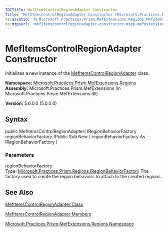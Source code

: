 ```yaml
---
TOCTitle: MefItemsControlRegionAdapter Constructor
Title: 'MefItemsControlRegionAdapter Constructor (Microsoft.Practices.Prism.MefExtensions.Regions)'
ms:assetid: 'M:Microsoft.Practices.Prism.MefExtensions.Regions.MefItemsControlRegionAdapter.\#ctor(Microsoft.Practices.Prism.Regions.IRegionBehaviorFactory)'
ms:mtpsurl: 'mefitemscontrolregionadapter-constructor-mspp-mefextensions-regions.md'
---
```


# MefItemsControlRegionAdapter Constructor

Initializes a new instance of the [MefItemsControlRegionAdapter](https://msdn.microsoft.com/library/microsoft.practices.prism.mefextensions.regions.mefitemscontrolregionadapter) class.

**Namespace:** [Microsoft.Practices.Prism.MefExtensions.Regions](https://msdn.microsoft.com/library/microsoft.practices.prism.mefextensions.regions)
**Assembly:** Microsoft.Practices.Prism.MefExtensions (in Microsoft.Practices.Prism.MefExtensions.dll)

**Version:** 5.0.0.0 (5.0.0.0)

## Syntax
public MefItemsControlRegionAdapter( IRegionBehaviorFactory regionBehaviorFactory )Public Sub New ( regionBehaviorFactory As IRegionBehaviorFactory )

### Parameters

regionBehaviorFactory  
Type: [Microsoft.Practices.Prism.Regions.IRegionBehaviorFactory](https://msdn.microsoft.com/library/microsoft.practices.prism.regions.iregionbehaviorfactory)
The factory used to create the region behaviors to attach to the created regions.

## See Also
[MefItemsControlRegionAdapter Class](https://msdn.microsoft.com/library/microsoft.practices.prism.mefextensions.regions.mefitemscontrolregionadapter)

[MefItemsControlRegionAdapter Members](https://msdn.microsoft.com/allmembers.t:microsoft.practices.prism.mefextensions.regions.mefitemscontrolregionadapter)

[Microsoft.Practices.Prism.MefExtensions.Regions Namespace](https://msdn.microsoft.com/library/microsoft.practices.prism.mefextensions.regions)
